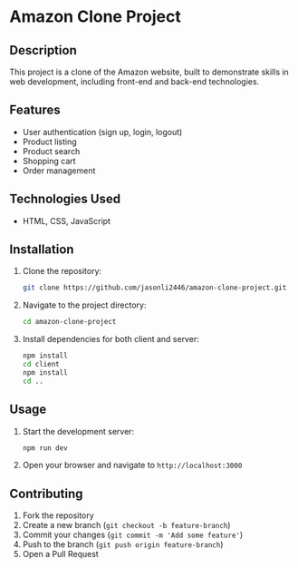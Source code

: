 # Amazon Clone Project

## Description

This project is a clone of the Amazon website, built to demonstrate skills in web development, including front-end and back-end technologies.

## Features

- User authentication (sign up, login, logout)
- Product listing
- Product search
- Shopping cart
- Order management

## Technologies Used

- HTML, CSS, JavaScript

## Installation

1. Clone the repository:
   ```bash
   git clone https://github.com/jasonli2446/amazon-clone-project.git
   ```
2. Navigate to the project directory:
   ```bash
   cd amazon-clone-project
   ```
3. Install dependencies for both client and server:
   ```bash
   npm install
   cd client
   npm install
   cd ..
   ```

## Usage

1. Start the development server:
   ```bash
   npm run dev
   ```
2. Open your browser and navigate to `http://localhost:3000`

## Contributing

1. Fork the repository
2. Create a new branch (`git checkout -b feature-branch`)
3. Commit your changes (`git commit -m 'Add some feature'`)
4. Push to the branch (`git push origin feature-branch`)
5. Open a Pull Request
